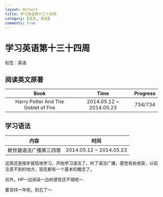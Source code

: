 ```yaml
---
layout: default
title: 学习英语第十三十四周
category: [语言, 英语] 
comments: true
---
```


# 学习英语第十三十四周

标签：英语

## 阅读英文原著

| Book |Time | Progress |  
|:----:|  :----:| :----:|  
| Harry Potter And The Goblet of Fire| 2014.05.12 ~ 2014.05.23 | 734/734 | 



## 学习语法

| 内容 | 时间 |
|:--:|:--:|
|赖世雄语法广播第三四章| 2014.05.12 ~ 2014.05.23 |

这周还是按步就班地学习，开始学习语法了，听了语法广播，感觉有些收获，以前注意不到的地方，现在都有一个基本的概念了。

另外，HP一边阅读一边听感觉还不错呢～

要坚持一年呢，别忘了～












